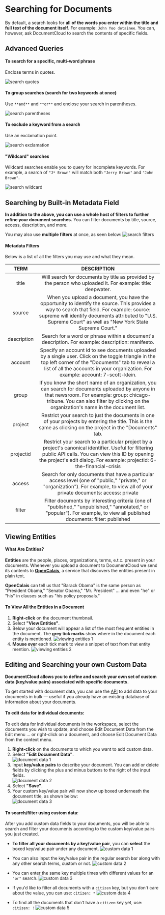 # Searching for Documents
By default, a search looks for **all of the words you enter within the title and full text of the document itself**. For example: `John Yoo detainee`. You can, however, ask DocumentCloud to search the contents of specific fields.
## Advanced Queries

#### To search for a specific, multi-word phrase
Enclose terms in quotes.

![search quotes](../images/search_documents/robert.png)

#### To group searches (search for two keywords at once)
Use `**and**` and `**or**` and enclose your search in parentheses.

![search parentheses](../images/search_documents/geithner.png)

#### To exclude a keyword from a search
Use an exclamation point.

![search exclamation](../images/search_documents/madoff.png)

#### "Wildcard" searches
Wildcard searches enable you to query for incomplete keywords. For example, a search of `"J* Brown"` will match both `"Jerry Brown"` and `"John Brown"`.

![search wildcard](../images/search_documents/wildcard.png)
## Searching by Built-in Metadata Field

**In addition to the above, you can use a whole host of filters to further refine your document searches.** You can filter documents by title, source, access, description, and more. 

You may also use **multiple filters** at once, as seen below:
![search filters](../images/search_documents/search_documents1.png)

#### Metadata Filters
Below is a list of all the filters you may use and what they mean.

**TERM**|**DESCRIPTION**
:-----:|:-----:
title|Will search for documents by title as provided by the person who uploaded it. For example: title: deepwater.
source|When you upload a document, you have the opportunity to identify the source. This provides a way to search that field. For example: source: supreme will identify documents attributed to "U.S. Supreme Court" as well as "New York State Supreme Court."
description|Search for a word or phrase within a document's description. For example: description: manifesto.
account|Specify an account id to see documents uploaded by a single user. Click on the toggle triangle in the top left corner of the "Documents" tab to reveal a list of all the accounts in your organization. For example: account: 7-scott-klein.
group|If you know the short name of an organization, you can search for documents uploaded by anyone in that newsroom. For example: group: chicago-tribune. You can also filter by clicking on the organization's name in the document list.
project|Restrict your search to just the documents in one of your projects by entering the title. This is the same as clicking on the project in the "Documents" tab.
projectid|Restrict your search to a particular project by a project's canonical identifier. Useful for filtering public API calls. You can view this ID by opening the project's edit dialog. For example: projectid: 6-the-financial-crisis
access|Search for only documents that have a particular access level (one of "public," "private," or "organization"). For example, to view all of your private documents: access: private
filter|Filter documents by interesting criteria (one of "published," "unpublished," "annotated," or "popular"). For example, to view all published documents: filter: published

## Viewing Entities

#### What Are Entities?
**Entities** are the people, places, organizations, terms, e.t.c. present in your documents. Whenever you upload a document to DocumentCloud we send its contents to [**OpenCalais**](http://www.opencalais.com), a service that discovers the entities present in plain text. 

**OpenCalais** can tell us that "Barack Obama" is the same person as "President Obama," "Senator Obama," "Mr. President" ... and even "he" or "his" in clauses such as "his policy proposals."

#### To View All the Entities in a Document
1. **Right-click** on the document thumbnail.
2. Select **"View Entities"**.
3. Below your document will appear a list of the most frequent entities in the document. The **grey tick marks** show where in the document each entity is mentioned.
    ![viewing entities 1](../images/search_documents/search_documents2.gif)
4. **Mouse over** each tick mark to view a snippet of text from that entity mention.
    ![viewing entities 2](../images/search_documents/search_documents3.gif)



## Editing and Searching your own Custom Data

**DocumentCloud allows you to define and search your own set of custom data (key/value pairs) associated with specific documents.**

To get started with document data, you can use the [API](api.md) to add data to your documents in bulk — useful if you already have an existing database of information about your documents.

#### To edit data for individual documents:

To edit data for individual documents in the workspace, select the documents you wish to update, and choose Edit Document Data from the Edit menu ... or right-click on a document, and choose Edit Document Data from the context menu.

1. **Right-click** on the documents to which you want to add custom data.
2. Select **"Edit Document Data"**.         
    ![document data 1](../images/search_documents/search_documents4.gif)
3. Input **key/value pairs** to describe your document. You can add or delete fields by clicking the plus and minus buttons to the right of the input fields.           
    ![document data 2](../images/search_documents/search_documents5.gif)
4. Select **"Save"**.
5. Your custom key/value pair will now show up boxed underneath the document title, as shown below:         
![document data 3](../images/search_documents/search_documents2.png)

#### To search/filter using custom data:

After you add custom data fields to your documents, you will be able to search and filter your documents according to the custom key/value pairs you just created.

* **To filter all your documents by a key/value pair**, you can **select** the boxed key/value pair under any document. 
![custom data 1](../images/search_documents/search_documents3.png)
* You can also input the key/value pair in the regular search bar along with any other search terms, custom or not.
![custom data 2](../images/search_documents/search_documents4.png)


* You can enter the same key multiple times with different values for an `"or"` search. 
![custom data 3](../images/search_documents/customboth.png)

* If you'd like to filter all documents with a `citizen` key, but you don't care about the value, you can use: `citizen: *`
![custom data 4](../images/search_documents/customall.png)

* To find all the documents that don't have a `citizen` key yet, use: `citizen: !`
![custom data 5](../images/search_documents/customnone.png)
